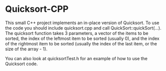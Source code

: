 Quicksort-CPP
=============

This small C++ project implements an in-place version of Quicksort.
To use the code you should include quicksort.cpp and call QuickSort::quickSort(...). The quicksort function takes 3 parameters, a vector of the items to be sorted, the index of the leftmost item to be sorted (usually 0), and the index of the rightmost item to be sorted (usually the index of the last item, or the size of the array - 1).

You can also look at quicksortTest.h for an example of how to use the Quicksort code.
